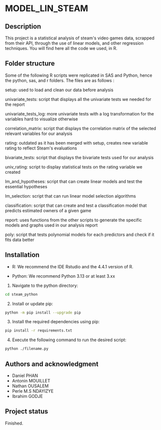 # MODEL_LIN_STEAM

## Description
This project is a statistical analysis of steam's video games data, scrapped from their API, through the use of linear models, and other regression techniques. You will find here all the code we used, in R.

## Folder structure
Some of the following R scripts were replicated in SAS and Python, hence the python, sas, and r folders.
The files are as follows :

setup: used to load and clean our data before analysis

univariate_tests: script that displays all the univariate tests we needed for the report

univariate_tests_log: more univariate tests with a log transformation for the variables hard to visualize otherwise

correlation_matrix: script that displays the correlation matrix of the selected relevant variables for our analysis

rating: outdated as it has been merged with setup, creates new variable rating to reflect Steam's evaluations

bivariate_tests: script that displays the bivariate tests used for our analysis

univ_rating: script to display statistical tests on the rating variable we created

lm_and_hypotheses: script that can create linear models and test the essential hypotheses

lm_selection: script that can run linear model selection algorithms

classification: script that can create and test a classification model that predicts estimated owners of a given game

report: uses functions from the other scripts to generate the specific models and graphs used in our analysis report

poly: script that tests polynomial models for each predictors and check if it fits data better

## Installation
- R:
We recommend the IDE Rstudio and the 4.4.1 version of R.

- Python:
We recommend Python 3.13 or at least 3.xx
1. Navigate to the python directory:
```bash
cd steam_python
```
2. Install or update pip:
```bash
python -m pip install --upgrade pip
```
3. Install the required dependencies using pip:
```bash
pip install -r requirements.txt
```
4. Execute the following command to run the desired script:
```bash
python ./filename.py
```

## Authors and acknowledgment
- Daniel PHAN
- Antonin MOUILLET
- Nathan OUSALEM
- Perle M.S NDAYIZYE
- Ibrahim GODJE

## Project status
Finished.